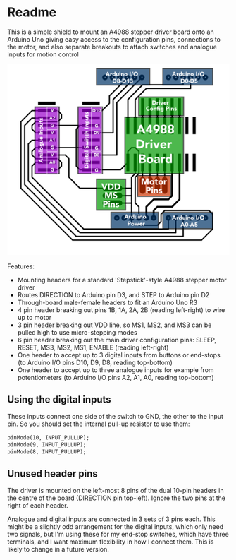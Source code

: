 # Readme

This is a simple shield to mount an A4988 stepper driver board onto an Arduino Uno giving easy access to the configuration pins, connections to the motor, and also separate breakouts to attach switches and analogue inputs for motion control

![Shield labels](a4988-driver-arduino-shield-v1-labels.png)

Features:
* Mounting headers for a standard 'Stepstick'-style A4988 stepper motor driver
* Routes DIRECTION to Arduino pin D3, and STEP to Arduino pin D2
* Through-board male-female headers to fit an Arduino Uno R3
* 4 pin header breaking out pins 1B, 1A, 2A, 2B (reading left-right) to wire up to motor
* 3 pin header breaking out VDD line, so MS1, MS2, and MS3 can be pulled high to use micro-stepping modes
* 6 pin header breaking out the main driver configuration pins: SLEEP, RESET, MS3, MS2, MS1, ENABLE (reading left-right)
* One header to accept up to 3 digital inputs from buttons or end-stops (to Arduino I/O pins D10, D9, D8, reading top-bottom)
* One header to accept up to three analogue inputs for example from potentiometers (to Arduino I/O pins A2, A1, A0, reading top-bottom)


## Using the digital inputs

These inputs connect one side of the switch to GND, the other to the input pin. So you should set the internal pull-up resistor to use them:

```
pinMode(10, INPUT_PULLUP);
pinMode(9, INPUT_PULLUP);
pinMode(8, INPUT_PULLUP);
```

## Unused header pins

The driver is mounted on the left-most 8 pins of the dual 10-pin headers in the centre of the board (DIRECTION pin top-left). Ignore the two pins at the right of each header.

Analogue and digital inputs are connected in 3 sets of 3 pins each. This might be a slightly odd arrangement for the digital inputs, which only need two signals, but I'm using these for my end-stop switches, which have three terminals, and I want maximum flexibility in how I connect them. This is likely to change in a future version.
